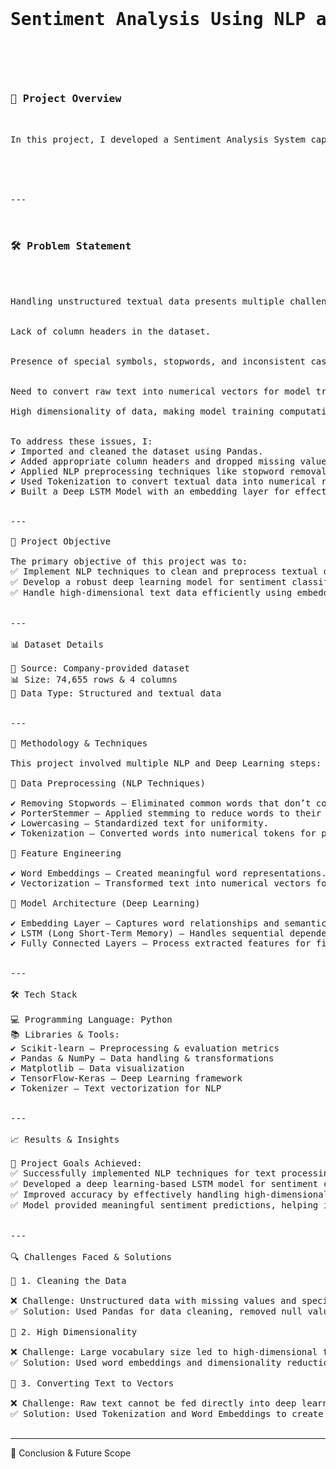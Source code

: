<pre>

<h1>Sentiment Analysis Using NLP and Deep Learning 🧠📊</h1>
<br>
<h3>📌 Project Overview</h3>

In this project, I developed a Sentiment Analysis System capable of classifying text into four categories: Positive, Negative, Neutral, and Irrelevant. This system leverages Natural Language Processing (NLP) techniques and Deep Learning (LSTM) to analyze sentiment effectively. By processing large volumes of unstructured text data, this model can be useful for businesses to monitor customer feedback, analyze social media sentiment, and gain insights into public opinion.
<br>
<br>

---
<br>
<h3>🛠 Problem Statement</h3>
<br>
Handling unstructured textual data presents multiple challenges, including:
<br>
Lack of column headers in the dataset.
<br>
Presence of special symbols, stopwords, and inconsistent casing in text.
<br>
Need to convert raw text into numerical vectors for model training.

High dimensionality of data, making model training computationally intensive.


To address these issues, I:
✔ Imported and cleaned the dataset using Pandas.
✔ Added appropriate column headers and dropped missing values (since the dataset was sufficiently large).
✔ Applied NLP preprocessing techniques like stopword removal, PorterStemmer, and lowercasing to normalize text.
✔ Used Tokenization to convert textual data into numerical representations.
✔ Built a Deep LSTM Model with an embedding layer for effective sentiment classification.


---

🎯 Project Objective

The primary objective of this project was to:
✅ Implement NLP techniques to clean and preprocess textual data.
✅ Develop a robust deep learning model for sentiment classification.
✅ Handle high-dimensional text data efficiently using embedding layers.


---

📊 Dataset Details

📁 Source: Company-provided dataset
📊 Size: 74,655 rows & 4 columns
📌 Data Type: Structured and textual data


---

📌 Methodology & Techniques

This project involved multiple NLP and Deep Learning steps:

🔹 Data Preprocessing (NLP Techniques)

✔ Removing Stopwords – Eliminated common words that don’t contribute to sentiment.
✔ PorterStemmer – Applied stemming to reduce words to their root form.
✔ Lowercasing – Standardized text for uniformity.
✔ Tokenization – Converted words into numerical tokens for processing.

🔹 Feature Engineering

✔ Word Embeddings – Created meaningful word representations.
✔ Vectorization – Transformed text into numerical vectors for model training.

🔹 Model Architecture (Deep Learning)

✔ Embedding Layer – Captures word relationships and semantic meaning.
✔ LSTM (Long Short-Term Memory) – Handles sequential dependencies in textual data.
✔ Fully Connected Layers – Process extracted features for final classification.


---

🛠 Tech Stack

💻 Programming Language: Python
📚 Libraries & Tools:
✔ Scikit-learn – Preprocessing & evaluation metrics
✔ Pandas & NumPy – Data handling & transformations
✔ Matplotlib – Data visualization
✔ TensorFlow-Keras – Deep Learning framework
✔ Tokenizer – Text vectorization for NLP


---

📈 Results & Insights

🚀 Project Goals Achieved:
✅ Successfully implemented NLP techniques for text processing.
✅ Developed a deep learning-based LSTM model for sentiment classification.
✅ Improved accuracy by effectively handling high-dimensional text data.
✅ Model provided meaningful sentiment predictions, helping in business insights.


---

🔍 Challenges Faced & Solutions

📌 1. Cleaning the Data

❌ Challenge: Unstructured data with missing values and special characters.
✅ Solution: Used Pandas for data cleaning, removed null values, and applied NLP techniques for text normalization.

📌 2. High Dimensionality

❌ Challenge: Large vocabulary size led to high-dimensional feature vectors.
✅ Solution: Used word embeddings and dimensionality reduction techniques to manage computational efficiency.

📌 3. Converting Text to Vectors

❌ Challenge: Raw text cannot be fed directly into deep learning models.
✅ Solution: Used Tokenization and Word Embeddings to create meaningful numerical representations of words.

</pre>

---

🔮 Conclusion & Future Scope
